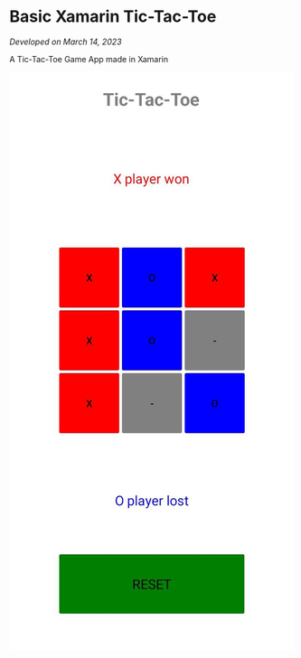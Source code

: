 # Basic Xamarin Tic-Tac-Toe
*Developed on March 14, 2023*

A Tic-Tac-Toe Game App made in Xamarin

![App Preview](preview.jpg)

